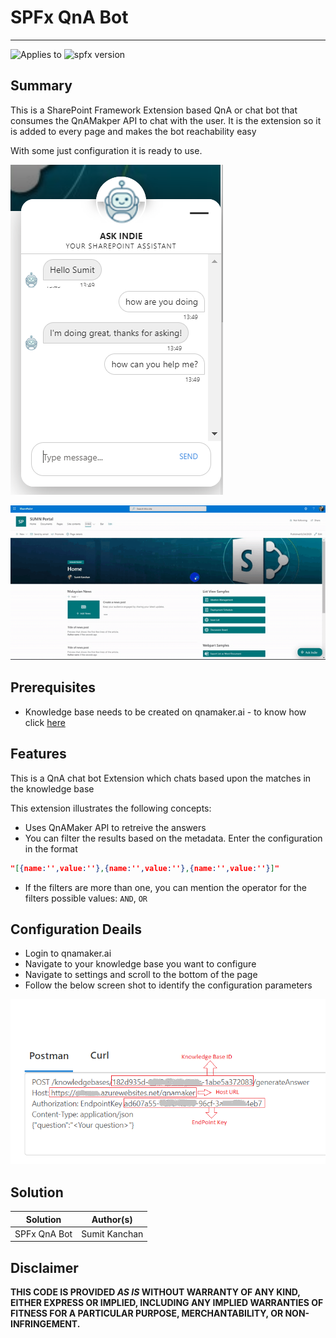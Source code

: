 # SPFx QnA Bot
-----
![Applies to](https://img.shields.io/badge/applies%20to-SharePoint%20Onlne-green)
![spfx version](https://img.shields.io/badge/spfx%20version-1.8-green)

## Summary

This is a SharePoint Framework Extension based QnA or chat bot that consumes the QnAMakper API to chat with the user. It is the extension so it is added to every page and makes the bot reachability easy

With some just configuration it is ready to use.

![SPFx QnA Bot demo](./Images/SPFxBot.png)

![SPFx QnA Bot demo](./Images/SPFx-QnA-Bot.gif)


## Prerequisites

- Knowledge base needs to be created on qnamaker.ai - to know how click [here](https://docs.microsoft.com/en-us/azure/cognitive-services/QnAMaker/Quickstarts/create-publish-knowledge-base)



## Features

This is a QnA chat bot Extension which chats based upon the matches in the knowledge base

This extension illustrates the following concepts:

- Uses QnAMaker API to retreive the answers
- You can filter the results based on the metadata. Enter the configuration in the format 
```json
"[{name:'',value:''},{name:'',value:''},{name:'',value:''}]"
```

- If the filters are more than one, you can mention the operator for the filters possible values: `AND`, `OR`


## Configuration Deails
- Login to qnamaker.ai
- Navigate to your knowledge base you want to configure
- Navigate to settings and scroll to the bottom of the page
- Follow the below screen shot to identify the configuration parameters

![SPFx QnA Bot Configuration](./Images/SPFxQnaBot.png)


## Solution

| Solution     | Author(s)     |
|--------------|---------------|
| SPFx QnA Bot | Sumit Kanchan |



## Disclaimer

**THIS CODE IS PROVIDED *AS IS* WITHOUT WARRANTY OF ANY KIND, EITHER EXPRESS OR IMPLIED, INCLUDING ANY IMPLIED WARRANTIES OF FITNESS FOR A PARTICULAR PURPOSE, MERCHANTABILITY, OR NON-INFRINGEMENT.**




